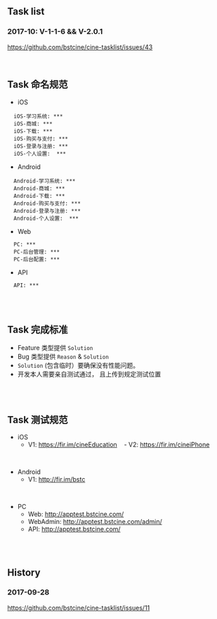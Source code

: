 ## Task list

### 2017-10: V-1-1-6 && V-2.0.1

https://github.com/bstcine/cine-tasklist/issues/43

<br>

## Task 命名规范

- iOS
```
  iOS-学习系统: ***
  iOS-商城: ***
  iOS-下载: ***
  iOS-购买与支付: ***
  iOS-登录与注册: ***
  iOS-个人设置:  ***
```
  
- Android
```
  Android-学习系统: ***
  Android-商城: ***
  Android-下载: ***
  Android-购买与支付: ***
  Android-登录与注册: ***
  Android-个人设置:  ***
```

  
- Web
```
  PC: ***
  PC-后台管理: ***
  PC-后台配置: ***
```


- API
```
  API: ***
```

<br>
<br>

## Task 完成标准
- Feature 类型提供 `Solution`
- Bug 类型提供 `Reason` & `Solution`
- `Solution` (包含临时）要确保没有性能问题。
- 开发本人需要亲自测试通过， 且上传到规定测试位置

<br>
<br>

## Task 测试规范


- iOS
    - V1: https://fir.im/cineEducation
    - V2: https://fir.im/cineiPhone


<br>

- Android
   - V1: http://fir.im/bstc

   
<br>

- PC
   - Web: http://apptest.bstcine.com/
   - WebAdmin: http://apptest.bstcine.com/admin/
   - API: http://apptest.bstcine.com/
   

<br>
<br>

## History

### 2017-09-28

https://github.com/bstcine/cine-tasklist/issues/11

